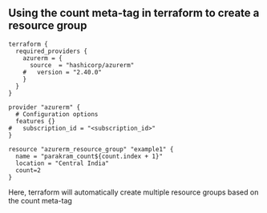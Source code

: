 ## Using the count meta-tag in terraform to create a resource group

```
terraform {
  required_providers {
    azurerm = {
      source  = "hashicorp/azurerm"
    #   version = "2.40.0" 
    }
  }
}

provider "azurerm" {
  # Configuration options
  features {}
#   subscription_id = "<subscription_id>"
}

resource "azurerm_resource_group" "example1" {
  name = "parakram_count${count.index + 1}"
  location = "Central India"
  count=2
}

```
Here, terraform will automatically create multiple resource groups based on the count meta-tag